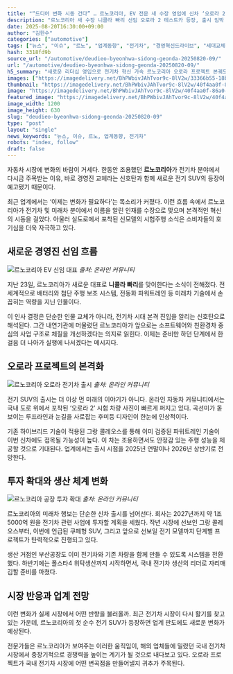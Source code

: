 ```yaml
---
title: "“드디어 변화 시동 건다” … 르노코리아, EV 전문 새 수장 영입에 신차 ‘오로라 2·3’ 기대감 폭발"
description: "르노코리아 새 수장 니콜라 빠리 선임 오로라 2 테스트카 등장, 출시 임박 EV 시장 재도약 위한 시동 걸었다 ..."
date: 2025-08-20T16:30:00+09:00
author: "김한수"
categories: ["automotive"]
tags: ["뉴스", "이슈", "르노", "업계동향", "전기차", "경영혁신드라이브", "세대교체전기차"]
hash: 3318fd9b
source_url: "/automotive/deudieo-byeonhwa-sidong-geonda-20250820-09/"
url: "/automotive/deudieo-byeonhwa-sidong-geonda-20250820-09/"
h5_summary: "새로운 리더십 영입으로 전기차 혁신 가속 르노코리아 오로라 프로젝트 본궤도 진입"
images: ["https://imagedelivery.net/BhPWbivJAhTvor9c-8lV2w/33366b55-18b6-4072-a5e3-5cce9db02d00/public", "https://imagedelivery.net/BhPWbivJAhTvor9c-8lV2w/f92b2fbd-f810-4b4e-a0de-01be5d4b1600/public", "https://imagedelivery.net/BhPWbivJAhTvor9c-8lV2w/40f4aa0f-86a0-4c0f-fa5a-0d3444641600/public", "https://imagedelivery.net/BhPWbivJAhTvor9c-8lV2w/99dbb68c-e2be-4843-3d90-9cf10358d200/public"]
thumbnail: "https://imagedelivery.net/BhPWbivJAhTvor9c-8lV2w/40f4aa0f-86a0-4c0f-fa5a-0d3444641600/public"
image: "https://imagedelivery.net/BhPWbivJAhTvor9c-8lV2w/40f4aa0f-86a0-4c0f-fa5a-0d3444641600/public"
featured_image: "https://imagedelivery.net/BhPWbivJAhTvor9c-8lV2w/40f4aa0f-86a0-4c0f-fa5a-0d3444641600/public"
image_width: 1200
image_height: 630
slug: "deudieo-byeonhwa-sidong-geonda-20250820-09"
type: "post"
layout: "single"
news_keywords: "뉴스, 이슈, 르노, 업계동향, 전기차"
robots: "index, follow"
draft: false
---
```


자동차 시장에 변화의 바람이 거세다. 한동안 조용했던 **르노코리아**가 전기차 분야에서 다시금 주목받는 이유, 바로 경영진 교체라는 신호탄과 함께 새로운 전기 SUV의 등장이 예고됐기 때문이다.

최근 업계에서는 ‘이제는 변화가 필요하다’는 목소리가 커졌다. 이런 흐름 속에서 르노코리아가 전기차 및 미래차 분야에서 이름을 알린 인재를 수장으로 맞으며 본격적인 혁신의 시동을 걸었다. 아울러 실도로에서 포착된 신모델의 시험주행 소식은 소비자들의 호기심을 더욱 자극하고 있다.

## 새로운 경영진 선임 흐름

![르노코리아 EV 신임 대표](https://imagedelivery.net/BhPWbivJAhTvor9c-8lV2w/f92b2fbd-f810-4b4e-a0de-01be5d4b1600/public)
*출처: 온라인 커뮤니티*


지난 23일, 르노코리아가 새로운 대표로 **니콜라 빠리**를 맞이한다는 소식이 전해졌다. 전 세계적으로 배터리와 첨단 주행 보조 시스템, 전동화 파워트레인 등 미래차 기술에서 손꼽히는 역량을 지닌 인물이다. 

이 인사 결정은 단순한 인물 교체가 아니라, 전기차 시대 본격 진입을 알리는 신호탄으로 해석된다. 그간 내연기관에 머물렀던 르노코리아가 앞으로는 소프트웨어와 친환경차 중심의 사업 구조로 체질을 개선하겠다는 의지로 읽힌다. 이제는 준비만 하던 단계에서 한 걸음 더 나아가 실행에 나서겠다는 메시지다.

## 오로라 프로젝트의 본격화

![르노코리아 오로라 전기차 출시](https://imagedelivery.net/BhPWbivJAhTvor9c-8lV2w/99dbb68c-e2be-4843-3d90-9cf10358d200/public)
*출처: 온라인 커뮤니티*


전기 SUV의 출시는 더 이상 먼 미래의 이야기가 아니다. 온라인 자동차 커뮤니티에서는 국내 도로 위에서 포착된 ‘오로라 2’ 시험 차량 사진이 빠르게 퍼지고 있다. 곡선미가 돋보이는 루프라인과 눈길을 사로잡는 후미등 디자인이 한눈에 인상적이다.

기존 하이브리드 기술이 적용된 그랑 콜레오스를 통해 이미 검증된 파워트레인 기술이 이번 신차에도 접목될 가능성이 높다. 이 차는 조용하면서도 안정감 있는 주행 성능을 제공할 것으로 기대된다. 업계에서는 출시 시점을 2025년 연말이나 2026년 상반기로 전망한다.

## 투자 확대와 생산 체계 변화

![르노코리아 공장 투자 확대](https://imagedelivery.net/BhPWbivJAhTvor9c-8lV2w/33366b55-18b6-4072-a5e3-5cce9db02d00/public)
*출처: 온라인 커뮤니티*


르노코리아의 미래차 행보는 단순한 신차 출시를 넘어선다. 회사는 2027년까지 약 1조5000억 원을 전기차 관련 사업에 투자할 계획을 세웠다. 작년 시장에 선보인 그랑 콜레오스부터, 이번에 언급된 쿠페형 SUV, 그리고 앞으로 선보일 전기 모델까지 단계별 프로젝트가 탄력적으로 진행되고 있다.

생산 거점인 부산공장도 이미 전기차와 기존 차량을 함께 만들 수 있도록 시스템을 전환했다. 하반기에는 폴스타4 위탁생산까지 시작하면서, 국내 전기차 생산의 리더로 자리매김할 준비를 마쳤다.

## 시장 반응과 업계 전망

이런 변화가 실제 시장에서 어떤 반향을 불러올까. 최근 전기차 시장이 다시 활기를 찾고 있는 가운데, 르노코리아의 첫 순수 전기 SUV가 등장하면 업계 판도에도 새로운 변화가 예상된다. 

전문가들은 르노코리아가 보여주는 이러한 움직임이, 해외 업체들에 밀렸던 국내 전기차 시장에서 중장기적으로 경쟁력을 높이는 계기가 될 것으로 내다보고 있다. 오로라 프로젝트가 국내 전기차 시장에 어떤 변곡점을 만들어낼지 귀추가 주목된다.

